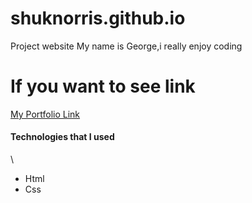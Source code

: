 # shuknorris.github.io
Project website
My name is George,i really enjoy coding
# If you want to see link
[My Portfolio Link](http://shuknorris.github.io/)
#### Technologies that I used
\
- Html
- Css
